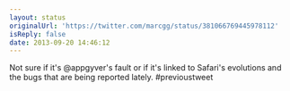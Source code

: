```yaml
---
layout: status
originalUrl: 'https://twitter.com/marcgg/status/381066769445978112'
isReply: false
date: 2013-09-20 14:46:12
---
```


Not sure if it's @appgyver's fault or if it's linked to Safari's evolutions and the bugs that are being reported lately. #previoustweet
